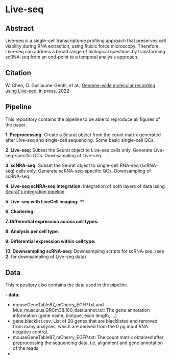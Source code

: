 # Live-seq

## Abstract
Live-seq is a single-cell transcriptome profiling approach that preserves cell viability during RNA extraction, using fluidic force microscopy. Therefore, Live-seq can address a broad range of biological questions by transforming scRNA-seq from an end-point to a temporal analysis approach.

## Citation
W. Chen, O. Guillaume-Gentil, et al., [Genome-wide molecular recording using Live-seq](https://www.biorxiv.org/content/10.1101/2021.03.24.436752v1), in press, 2022

## Pipeline
This repository contains the pipeline to be able to reproduce all figures of the paper.

**1. Preprocessing:** Create a Seurat object from the count matrix generated after Live-seq and single-cell sequencing. Some basic single-cell QCs.

**2. Live-seq:** Subset the Seurat object to Live-seq cells only. Generate Live-seq-specific QCs. Downsampling of Live-seq.

**3. scNRA-seq:** Subset the Seurat object to single-cell RNA-seq (scRNA-seq) cells only. Generate scRNA-seq-specific QCs. Downsampling of scRNA-seq.

**4. Live-seq scNRA-seq integration:** Integration of both layers of data using [Seurat's integration pipeline](https://satijalab.org/seurat/articles/integration_introduction.html).

**5. Live-seq with LiveCell imaging:** ??

**6. Clustering:**

**7. Differential expression across cell types:**

**8. Analysis per cell type:**

**9. Differential expression within cell type:**

**10. Downsampling scRNA-seq:** Downsampling scripts for scRNA-seq. (see **2.** for downsampling of Live-seq data)

## Data
This repository also contains the data used in the pipeline.

**- data:** 
  - mouseGeneTable87_mCherry_EGFP.txt and Mus_musculus.GRCm38.100_data.annot.txt: The gene annotation information (gene name, biotype, exon length, ...)
  - gene.blacklist.csv: List of 20 genes that are blacklisted and removed from many analyses, which are derived from the 0 pg input RNA negative control. 
  - mouseGeneTable87_mCherry_EGFP.txt: The count matrix obtained after preprocessing the sequencing data, i.e. alignment and gene annotation of the reads
  - 
